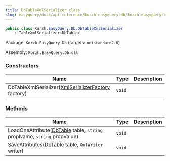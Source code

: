 ```yaml
---
title: DbTableXmlSerializer class
slug: easyquery/docs/api-reference/korzh-easyquery-db/korzh-easyquery-db-namespace/dbtablexmlserializer-class
---
```



```csharp
public class Korzh.EasyQuery.Db.DbTableXmlSerializer
    : TableXmlSerializer<DbTable>

```
Package: `Korzh.EasyQuery.Db` (targets: `netstandard2.0`)

Assembly: `Korzh.EasyQuery.Db.dll`

### Constructors

| Name | Type | Description | 
| --- | --- | --- | 
| DbTableXmlSerializer([XmlSerializerFactory](/api-reference/korzh-easyquery/korzh-easyquery-namespace/xmlserializerfactory-class) factory) | `void` |  | 


### Methods

| Name | Type | Description | 
| --- | --- | --- | 
| LoadOneAttribute([DbTable](/api-reference/korzh-easyquery-db/korzh-easyquery-db-namespace/dbtable-class) table, `string` propName, `string` propValue) | `void` |  | 
| SaveAttributes([DbTable](/api-reference/korzh-easyquery-db/korzh-easyquery-db-namespace/dbtable-class) table, `XmlWriter` writer) | `void` |  |